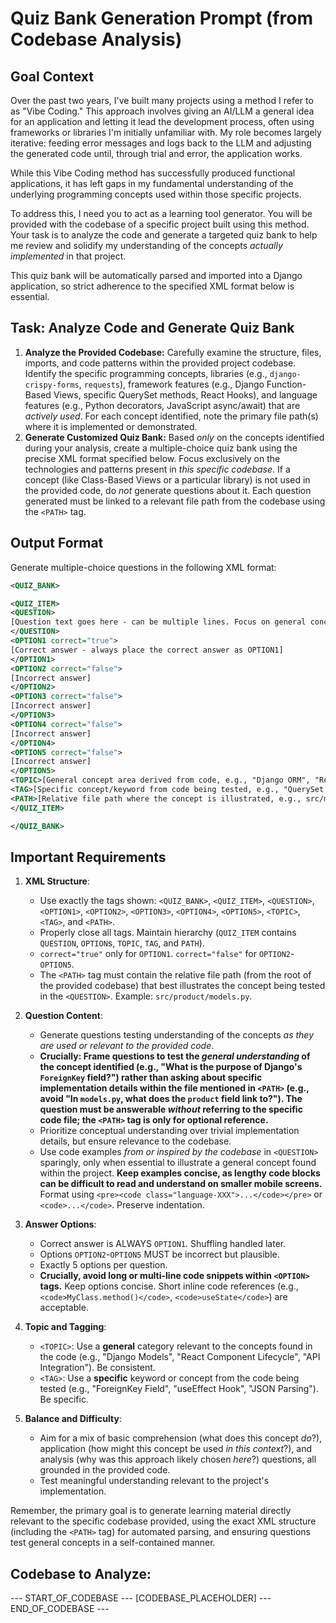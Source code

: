 # Quiz Bank Generation Prompt (from Codebase Analysis)

## Goal Context

Over the past two years, I've built many projects using a method I refer to as "Vibe Coding." This approach involves giving an AI/LLM a general idea for an application and letting it lead the development process, often using frameworks or libraries I'm initially unfamiliar with. My role becomes largely iterative: feeding error messages and logs back to the LLM and adjusting the generated code until, through trial and error, the application works.

While this Vibe Coding method has successfully produced functional applications, it has left gaps in my fundamental understanding of the underlying programming concepts used within those specific projects.

To address this, I need you to act as a learning tool generator. You will be provided with the codebase of a specific project built using this method. Your task is to analyze the code and generate a targeted quiz bank to help me review and solidify my understanding of the concepts *actually implemented* in that project.

This quiz bank will be automatically parsed and imported into a Django application, so strict adherence to the specified XML format below is essential.

## Task: Analyze Code and Generate Quiz Bank

1.  **Analyze the Provided Codebase:** Carefully examine the structure, files, imports, and code patterns within the provided project codebase. Identify the specific programming concepts, libraries (e.g., `django-crispy-forms`, `requests`), framework features (e.g., Django Function-Based Views, specific QuerySet methods, React Hooks), and language features (e.g., Python decorators, JavaScript async/await) that are *actively used*. For each concept identified, note the primary file path(s) where it is implemented or demonstrated.
2.  **Generate Customized Quiz Bank:** Based *only* on the concepts identified during your analysis, create a multiple-choice quiz bank using the precise XML format specified below. Focus exclusively on the technologies and patterns present in *this specific codebase*. If a concept (like Class-Based Views or a particular library) is not used in the provided code, do *not* generate questions about it. Each question generated must be linked to a relevant file path from the codebase using the `<PATH>` tag.

## Output Format

Generate multiple-choice questions in the following XML format:

```xml
<QUIZ_BANK>

<QUIZ_ITEM>
<QUESTION>
[Question text goes here - can be multiple lines. Focus on general concepts found in the code.]
</QUESTION>
<OPTION1 correct="true">
[Correct answer - always place the correct answer as OPTION1]
</OPTION1>
<OPTION2 correct="false">
[Incorrect answer]
</OPTION2>
<OPTION3 correct="false">
[Incorrect answer]
</OPTION3>
<OPTION4 correct="false">
[Incorrect answer]
</OPTION4>
<OPTION5 correct="false">
[Incorrect answer]
</OPTION5>
<TOPIC>[General concept area derived from code, e.g., "Django ORM", "React State Management", "Python Error Handling"]</TOPIC>
<TAG>[Specific concept/keyword from code being tested, e.g., "QuerySet Filtering", "useState Hook", "Try-Except Block"]</TAG>
<PATH>[Relative file path where the concept is illustrated, e.g., src/myapp/views.py]</PATH>
</QUIZ_ITEM>

</QUIZ_BANK>
```

## Important Requirements

1.  **XML Structure**:
    * Use exactly the tags shown: `<QUIZ_BANK>`, `<QUIZ_ITEM>`, `<QUESTION>`, `<OPTION1>`, `<OPTION2>`, `<OPTION3>`, `<OPTION4>`, `<OPTION5>`, `<TOPIC>`, `<TAG>`, and `<PATH>`.
    * Properly close all tags. Maintain hierarchy (`QUIZ_ITEM` contains `QUESTION`, `OPTION`s, `TOPIC`, `TAG`, and `PATH`).
    * `correct="true"` only for `OPTION1`. `correct="false"` for `OPTION2`-`OPTION5`.
    * The `<PATH>` tag must contain the relative file path (from the root of the provided codebase) that best illustrates the concept being tested in the `<QUESTION>`. Example: `src/product/models.py`.

2.  **Question Content**:
    * Generate questions testing understanding of the concepts *as they are used or relevant to the provided code*.
    * **Crucially: Frame questions to test the *general understanding* of the concept identified (e.g., "What is the purpose of Django's `ForeignKey` field?") rather than asking about specific implementation details within the file mentioned in `<PATH>` (e.g., avoid "In `models.py`, what does the `product` field link to?"). The question must be answerable *without* referring to the specific code file; the `<PATH>` tag is only for optional reference.**
    * Prioritize conceptual understanding over trivial implementation details, but ensure relevance to the codebase.
    * Use code examples *from or inspired by the codebase* in `<QUESTION>` sparingly, only when essential to illustrate a general concept found within the project. **Keep examples concise, as lengthy code blocks can be difficult to read and understand on smaller mobile screens.** Format using `<pre><code class="language-XXX">...</code></pre>` or `<code>...</code>`. Preserve indentation.

3.  **Answer Options**:
    * Correct answer is ALWAYS `OPTION1`. Shuffling handled later.
    * Options `OPTION2`-`OPTION5` MUST be incorrect but plausible.
    * Exactly 5 options per question.
    * **Crucially, avoid long or multi-line code snippets within `<OPTION>` tags.** Keep options concise. Short inline code references (e.g., `<code>MyClass.method()</code>`, `<code>useState</code>`) are acceptable.

4.  **Topic and Tagging**:
    * `<TOPIC>`: Use a **general** category relevant to the concepts found in the code (e.g., "Django Models", "React Component Lifecycle", "API Integration"). Be consistent.
    * `<TAG>`: Use a **specific** keyword or concept from the code being tested (e.g., "ForeignKey Field", "useEffect Hook", "JSON Parsing"). Be specific.

5.  **Balance and Difficulty**:
    * Aim for a mix of basic comprehension (what does this concept *do*?), application (how might this concept be used *in this context*?), and analysis (why was this approach likely chosen *here*?) questions, all grounded in the provided code.
    * Test meaningful understanding relevant to the project's implementation.


Remember, the primary goal is to generate learning material directly relevant to the specific codebase provided, using the exact XML structure (including the `<PATH>` tag) for automated parsing, and ensuring questions test general concepts in a self-contained manner.

## Codebase to Analyze:

--- START_OF_CODEBASE ---
[CODEBASE_PLACEHOLDER]
--- END_OF_CODEBASE ---